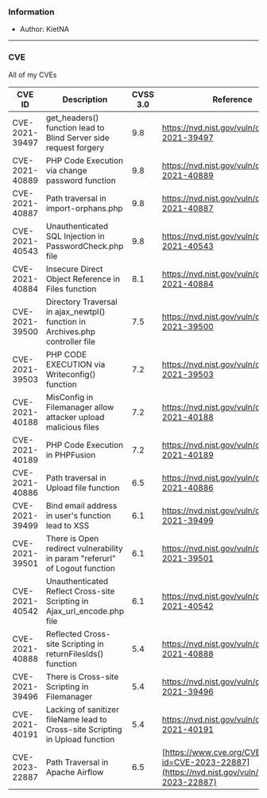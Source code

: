 ### Information
- Author: KietNA


---

### CVE
All of my CVEs

| CVE ID      | Description | CVSS 3.0   |       Reference           |
| ----------- | ----------- | --------- | ------------------------------------- |
| CVE-2021-39497  | get_headers() function lead to Blind Server side request forgery | 9.8 |  https://nvd.nist.gov/vuln/detail/CVE-2021-39497 |
| CVE-2021-40889 | PHP Code Execution via change password function  | 9.8 | https://nvd.nist.gov/vuln/detail/CVE-2021-40889 |
| CVE-2021-40887 | Path traversal in import-orphans.php  | 9.8 | https://nvd.nist.gov/vuln/detail/CVE-2021-40887 |
| CVE-2021-40543 | Unauthenticated SQL Injection in PasswordCheck.php file  | 9.8 | https://nvd.nist.gov/vuln/detail/CVE-2021-40543 |
| CVE-2021-40884 | Insecure Direct Object Reference in Files function  | 8.1 | https://nvd.nist.gov/vuln/detail/CVE-2021-40884 |
| CVE-2021-39500 | Directory Traversal in ajax_newtpl() function in Archives.php controller file  | 7.5 | https://nvd.nist.gov/vuln/detail/CVE-2021-39500 |
| CVE-2021-39503 | PHP CODE EXECUTION  via Writeconfig() function  | 7.2 | https://nvd.nist.gov/vuln/detail/CVE-2021-39503 |
| CVE-2021-40188 | MisConfig in Filemanager allow attacker upload malicious files  | 7.2 | https://nvd.nist.gov/vuln/detail/CVE-2021-40188 |
| CVE-2021-40189 | PHP Code Execution in PHPFusion  | 7.2 | https://nvd.nist.gov/vuln/detail/CVE-2021-40189 |
| CVE-2021-40886 | Path traversal in Upload file function  | 6.5 | https://nvd.nist.gov/vuln/detail/CVE-2021-40886 |
| CVE-2021-39499 | Bind email address in user's function lead to XSS  | 6.1 | https://nvd.nist.gov/vuln/detail/CVE-2021-39499 |
| CVE-2021-39501 | There is Open redirect vulnerability in param "referurl" of Logout function  | 6.1 | https://nvd.nist.gov/vuln/detail/CVE-2021-39501 |
| CVE-2021-40542 | Unauthenticated Reflect Cross-site Scripting in Ajax_url_encode.php file  | 6.1 | https://nvd.nist.gov/vuln/detail/CVE-2021-40542 |
| CVE-2021-40888 | Reflected Cross-site Scripting in returnFilesIds() function  | 5.4 | https://nvd.nist.gov/vuln/detail/CVE-2021-40888 |
| CVE-2021-39496      | There is Cross-site Scripting in Filemanager       |  5.4    | https://nvd.nist.gov/vuln/detail/CVE-2021-39496 |
| CVE-2021-40191 | Lacking of sanitizer fileName lead to Cross-site Scripting in Upload function  | 5.4 | https://nvd.nist.gov/vuln/detail/CVE-2021-40191 |
| CVE-2023-22887 | Path Traversal in Apache Airflow | 6.5 | [https://www.cve.org/CVERecord?id=CVE-2023-22887](https://nvd.nist.gov/vuln/detail/CVE-2023-22887) |
